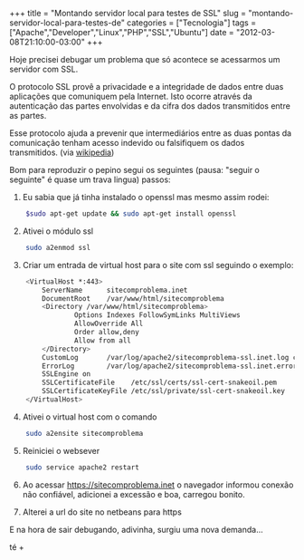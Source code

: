 +++
title = "Montando servidor local para testes de SSL"
slug = "montando-servidor-local-para-testes-de"
categories = ["Tecnologia"]
tags = ["Apache","Developer","Linux","PHP","SSL","Ubuntu"]
date = "2012-03-08T21:10:00-03:00"
+++

Hoje precisei debugar um problema que só acontece se acessarmos um servidor com
SSL.

O protocolo SSL provê a privacidade e a integridade de dados entre duas
aplicações que comuniquem pela Internet. Isto ocorre através da autenticação das
partes envolvidas e da cifra dos dados transmitidos entre as partes.

Esse protocolo ajuda a prevenir que intermediários entre as duas pontas da
comunicação tenham acesso indevido ou falsifiquem os dados transmitidos.
(via <a href='http://pt.wikipedia.org/wiki/Transport_Layer_Security' target='_blank'>wikipedia</a>)

<!--continua-->

Bom para reproduzir o pepino segui os seguintes (pausa: "seguir o seguinte" é
quase um trava lingua) passos:

1) Eu sabia que já tinha instalado o openssl mas mesmo assim rodei:

~~~ bash
    $sudo apt-get update && sudo apt-get install openssl
~~~

2) Ativei o módulo ssl

~~~ bash
    sudo a2enmod ssl
~~~

3) Criar um entrada de virtual host para o site com ssl seguindo o exemplo:

~~~ bash
    <VirtualHost *:443>
        ServerName      sitecomproblema.inet
        DocumentRoot    /var/www/html/sitecomproblema
        <Directory /var/www/html/sitecomproblema>
                Options Indexes FollowSymLinks MultiViews
                AllowOverride All
                Order allow,deny
                Allow from all
        </Directory>
        CustomLog       /var/log/apache2/sitecomproblema-ssl.inet.log combined
        ErrorLog        /var/log/apache2/sitecomproblema-ssl.inet.error.log
        SSLEngine on
        SSLCertificateFile    /etc/ssl/certs/ssl-cert-snakeoil.pem
        SSLCertificateKeyFile /etc/ssl/private/ssl-cert-snakeoil.key
    </VirtualHost>
~~~

4) Ativei o virtual host com o comando

~~~ bash
    sudo a2ensite sitecomproblema
~~~

5) Reiniciei o websever

~~~ bash
    sudo service apache2 restart
~~~

6) Ao acessar https://sitecomproblema.inet o navegador informou conexão não
confiável, adicionei a excessão e boa, carregou bonito.

7) Alterei a url do site no netbeans para https

E na hora de sair debugando, adivinha, surgiu uma nova demanda...

té +
